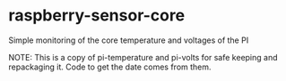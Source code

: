 # raspberry-sensor-core
Simple monitoring of the core temperature and voltages of the PI

NOTE: This is a copy of pi-temperature and pi-volts for safe keeping and repackaging it.
Code to get the date comes from them.
